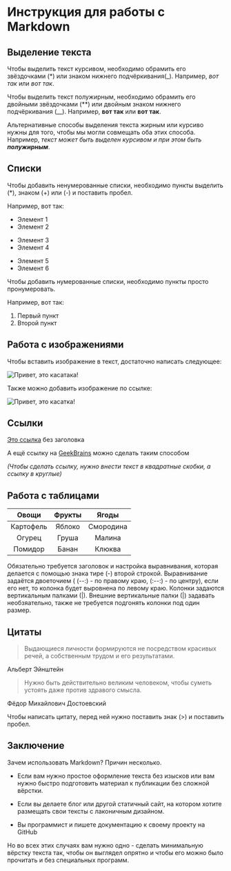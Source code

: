 # Инструкция для работы с Markdown

## Выделение текста

Чтобы выделить текст курсивом, необходимо обрамить его звёздочками (*) или знаком нижнего подчёркивания(_). Например, *вот так* или _вот так_.

Чтобы выделить текст полужирным, необходимо обрамить его двойными звёздочками (**) или двойным знаком нижнего подчёркивания (__). Например, **вот так** или __вот так__.

Альтернативные способы выделения текста жирным или курсиво нужны для того, чтобы мы могли совмещать оба этих способа. Например, _текст может быть выделен курсивом и при этом быть **полужирным**_.

## Списки

Чтобы добавить ненумерованные списки, необходимо пункты выделить (*), знаком (+) или (-) и поставить пробел. 

Например, вот так:
* Элемент 1
* Элемент 2
+ Элемент 3
+ Элемент 4
- Элемент 5
- Элемент 6

Чтобы добавить нумерованные списки, необходимо пункты просто пронумеровать.

Например, вот так:
1. Первый пункт
2. Второй пункт

## Работа с изображениями

Чтобы вставить изображение в текст, достаточно написать следующее:

![Привет, это касатака!](killer_whale.jpg)

Также можно добавить изображение по ссылке:

![Привет, это касатка!](https://ujnosahalinsk.bezformata.com/content/image398164611.jpg)

## Ссылки

[Это ссылка](https://gb.ru) без заголовка

А ещё ссылку на [GeekBrains][GB] можно сделать таким способом  

 [GB]:https://gb.ru 

*(Чтобы сделать ссылку, нужно внести текст в квадратные скобки, а ссылку в круглые)*

## Работа с таблицами

|Овощи|Фрукты|Ягоды|
|:---:|:---:|:---:|
|Картофель|Яблоко|Смородина|
|Огурец|Груша|Малина|
|Помидор|Банан|Клюква|

Обязательно требуется заголовок и настройка выравнивания, которая делается с помощью знака тире (-) второй строкой. Выравнивание задаётся двоеточием ( (--:) - по правому краю, (:--:) - по центру), если его нет, то колонка будет выровнена по левому краю. Колонки задаются вертикальным палками (|). Внешние вертикальные палки (|) задавать необзяательно, также не требуется подгонять колонки под один размер.

## Цитаты

> Выдающиеся личности формируются не посредством красивых речей, а собственным трудом и его результатами.

Альберт Эйнштейн

> Нужно быть действительно великим человеком, чтобы суметь устоять даже против здравого смысла.

Фёдор Михайлович Достоевский

Чтобы написать цитату, перед ней нужно поставить знак (>) и поставить пробел. 

## Заключение

Зачем использовать Markdown?
Причин несколько.

* Если вам нужно простое оформление текста без изысков или вам нужно быстро подготовить материал к публикации без сложной вёрстки.

* Если вы делаете блог или другой статичный сайт, на котором хотите размещать свои тексты с лаконичным дизайном.

* Вы программист и пишете документацию к своему проекту на GitHub

Но во всех этих случаях вам нужно одно - сделать минимальную вёрстку текста так, чтобы он выглядел опрятно и чтобы его можно было прочитать и без специальных программ.